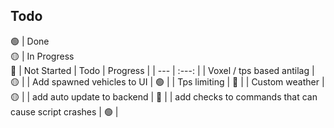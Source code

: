 ## Todo
🟢 | Done
<br/>🟡 | In Progress
<br/>🔴 | Not Started
| Todo | Progress |
| --- | :---: |
| Voxel / tps based antilag | 🟡 |
| Add spawned vehicles to UI | 🟢 |
| Tps limiting | 🔴 |
| Custom weather | 🟡 |
| add auto update to backend | 🔴 |
| add checks to commands that can cause script crashes | 🟢 |